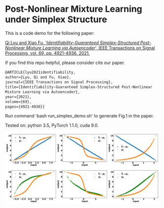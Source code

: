 # Post-Nonlinear Mixture Learning under Simplex Structure
This is a code demo for the following paper:

[Qi Lyu and Xiao Fu, '*Identifiability-Guaranteed Simplex-Structured Post-Nonlinear Mixture Learning via Autoencoder*', IEEE Transactions on Signal Processing, vol. 69, pp. 4921-4936, 2021.](https://ieeexplore.ieee.org/document/9502008)

If you find this repo helpful, please consider cite our paper.

```
@ARTICLE{lyu2021identifiability,
author={Lyu, Qi and Fu, Xiao},
journal={IEEE Transactions on Signal Processing},
title={Identifiability-Guaranteed Simplex-Structured Post-Nonlinear Mixture Learning via Autoencoder},
year={2021},
volume={69},
pages={4921-4936}}
```

Run command 'bash run_simplex_demo.sh' to generate Fig.1 in the paper.

Tested on: python 3.5, PyTorch 1.1.0, cuda 9.0.

![composition](figs/fig1.png)


